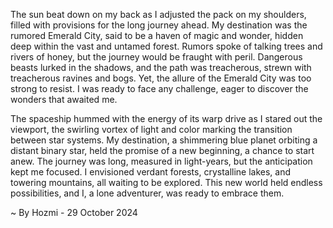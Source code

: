 
The sun beat down on my back as I adjusted the pack on my shoulders, filled with provisions for the long journey ahead.  My destination was the rumored Emerald City, said to be a haven of magic and wonder, hidden deep within the vast and untamed forest.  Rumors spoke of talking trees and rivers of honey, but the journey would be fraught with peril.  Dangerous beasts lurked in the shadows, and the path was treacherous, strewn with treacherous ravines and bogs.  Yet, the allure of the Emerald City was too strong to resist.  I was ready to face any challenge, eager to discover the wonders that awaited me. 

The spaceship hummed with the energy of its warp drive as I stared out the viewport, the swirling vortex of light and color marking the transition between star systems.  My destination, a shimmering blue planet orbiting a distant binary star, held the promise of a new beginning, a chance to start anew.  The journey was long, measured in light-years, but the anticipation kept me focused.  I envisioned verdant forests, crystalline lakes, and towering mountains, all waiting to be explored.  This new world held endless possibilities, and I, a lone adventurer, was ready to embrace them. 

~ By Hozmi - 29 October 2024
